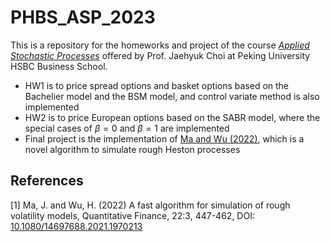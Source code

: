 # PHBS_ASP_2023

This is a repository for the homeworks and project of the course [*Applied Stochastic Processes*](https://github.com/PHBS/ASP) offered by Prof. Jaehyuk Choi at Peking University HSBC Business School.

- HW1 is to price spread options and basket options based on the Bachelier model and the BSM model, and control variate method is also implemented
- HW2 is to price European options based on the SABR model, where the special cases of $\beta=0$ and $\beta=1$ are implemented
- Final project is the implementation of [Ma and Wu (2022)](#Ma2022), which is a novel algorithm to simulate rough Heston processes


## References

<a id="Ma2022"></a>
[1] Ma, J. and Wu, H. (2022) A fast algorithm for simulation of rough volatility models, Quantitative Finance, 22:3, 447-462, DOI: [10.1080/14697688.2021.1970213](https://doi.org/10.1080/14697688.2021.1970213)